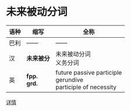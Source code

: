 # 未来被动分词

|语种|缩写|全称|
|-|-|-|
|巴利|——|——|
|汉|**未来被分**|未来被动分词<br>义务分词|
|英|**fpp.**<br>**grd.**|future passive participle<br>gerundive<br>participle of necessity|

<a href="https://visuddhinanda.gitbook.io/palihand-book/verbal/fpp.md" target="_blank">详情</a>
